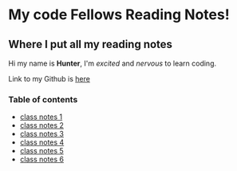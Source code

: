 # **My code Fellows Reading Notes!**

## Where I put all my reading notes

Hi my name is **Hunter**, I'm *excited* and *nervous* to learn coding.

Link to my Github is [here](https://github.com/hmfehr)

### Table of contents

* [class notes 1](class1notes.md)
* [class notes 2](class2notes.md)
* [class notes 3](class3notes.md)
* [class notes 4](class4notes.md)
* [class notes 5](class5notes.md)
* [class notes 6](class6notes.md)
